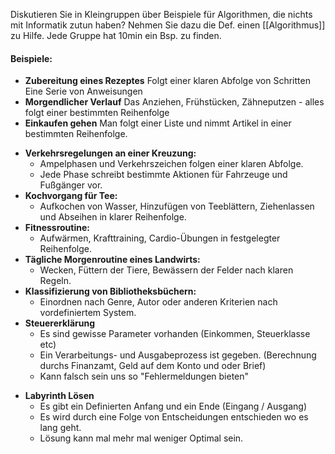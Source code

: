 Diskutieren Sie in Kleingruppen über Beispiele für Algorithmen, die nichts mit Informatik zutun haben? Nehmen Sie dazu die Def. einen [[Algorithmus]] zu Hilfe. Jede Gruppe hat 10min ein Bsp. zu finden.


#### Beispiele:
+ **Zubereitung eines Rezeptes**
	  Folgt einer klaren Abfolge von Schritten
	  Eine Serie von Anweisungen
+ **Morgendlicher Verlauf**
	  Das Anziehen, Frühstücken, Zähneputzen - alles folgt einer bestimmten Reihenfolge
+ **Einkaufen gehen**
	  Man folgt einer Liste und nimmt Artikel in einer bestimmten Reihenfolge.
- **Verkehrsregelungen an einer Kreuzung:**
    - Ampelphasen und Verkehrszeichen folgen einer klaren Abfolge.
    - Jede Phase schreibt bestimmte Aktionen für Fahrzeuge und Fußgänger vor.
- **Kochvorgang für Tee:**
    - Aufkochen von Wasser, Hinzufügen von Teeblättern, Ziehenlassen und Abseihen in klarer Reihenfolge.
- **Fitnessroutine:**
    - Aufwärmen, Krafttraining, Cardio-Übungen in festgelegter Reihenfolge.
- **Tägliche Morgenroutine eines Landwirts:**
    - Wecken, Füttern der Tiere, Bewässern der Felder nach klaren Regeln.
- **Klassifizierung von Bibliotheksbüchern:**
    - Einordnen nach Genre, Autor oder anderen Kriterien nach vordefiniertem System.
- **Steuererklärung**
  - Es sind gewisse Parameter vorhanden (Einkommen, Steuerklasse etc)
  - Ein Verarbeitungs- und Ausgabeprozess ist gegeben. (Berechnung durchs Finanzamt, Geld auf dem Konto und oder Brief)
  - Kann falsch sein uns so "Fehlermeldungen bieten"
+ **Labyrinth Lösen**
	- Es gibt ein Definierten Anfang und ein Ende (Eingang / Ausgang)
	- Es wird durch eine Folge von Entscheidungen entschieden wo es lang geht.
	- Lösung kann mal mehr mal weniger Optimal sein.
